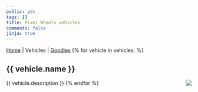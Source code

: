 ```yaml
---
public: yes
tags: []
title: Pixel Wheels vehicles
comments: false
jinja: true
---
```


[Home](../) | Vehicles | [Goodies](../goodies/)
{% for vehicle in vehicles: %}

## <span id="{{ vehicle.id }}">{{ vehicle.name }}</span>

<div style="float: right; margin-left: 6px"><img src="{{ vehicle.id }}.png"></div>

{{ vehicle.description }}
{% endfor %}
